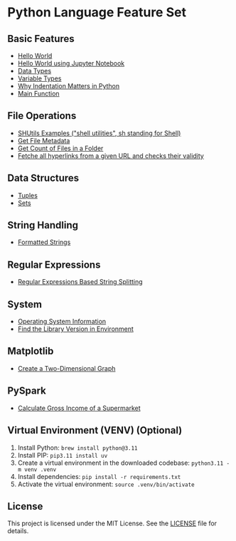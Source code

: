 # Python Language Feature Set

## Basic Features

- [Hello World](com/inbravo/core/HelloWorld.py)
- [Hello World using Jupyter Notebook](com/inbravo/core/HelloWorld.ipynb)
- [Data Types](com/inbravo/core/DataTypeTest.py)
- [Variable Types](com/inbravo/core/VariableTest.py)
- [Why Indentation Matters in Python](com/inbravo/core/IntendationTest.py)
- [Main Function](com/inbravo/core/MainFunctionTest.py)

## File Operations

- [SHUtils Examples ("shell utilities", sh standing for Shell)](com/inbravo/file/SHUtil_Test.py)
- [Get File Metadata](com/inbravo/file/File_Meta_Data.py)
- [Get Count of Files in a Folder](com/inbravo/file/SAS_File_Counter.py)
- [Fetche all hyperlinks from a given URL and checks their validity](com/inbravo/file/URL_Validator.py)

## Data Structures

- [Tuples](com/inbravo/core/TupleTest.py)
- [Sets](com/inbravo/core/SetTest.py)

## String Handling

- [Formatted Strings](com/inbravo/string/FString.py)

## Regular Expressions

- [Regular Expressions Based String Splitting](com/inbravo/regexp/Reg_Exp_Utils.py)

## System

- [Operating System Information](com/inbravo/system/OSInfo.py)
- [Find the Library Version in Environment](com/inbravo/system/LibVersion.py)

## Matplotlib

- [Create a Two-Dimensional Graph](com/inbravo/matplot/Graph_Test.py)

## PySpark

- [Calculate Gross Income of a Supermarket](com/inbravo/dbx/super-market/Gross_Income.ipynb)

## Virtual Environment (VENV) (Optional)

1. Install Python: `brew install python@3.11`
2. Install PIP: `pip3.11 install uv`
3. Create a virtual environment in the downloaded codebase: `python3.11 -m venv .venv`
4. Install dependencies: `pip install -r requirements.txt`
5. Activate the virtual environment: `source .venv/bin/activate`

## License

This project is licensed under the MIT License. See the [LICENSE](LICENSE) file for details.
